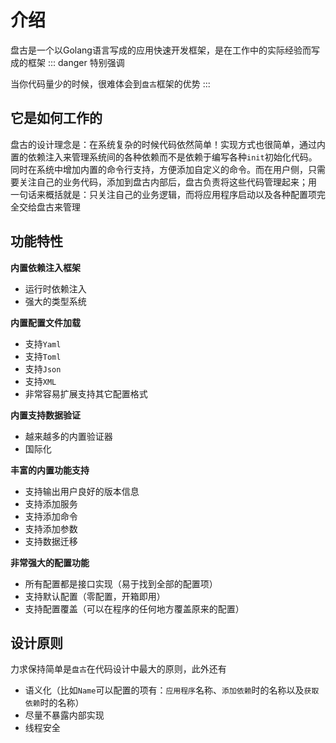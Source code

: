 # 介绍

盘古是一个以Golang语言写成的应用快速开发框架，是在工作中的实际经验而写成的框架
::: danger 特别强调

当你代码量少的时候，很难体会到`盘古`框架的优势
:::

## 它是如何工作的

盘古的设计理念是：在系统复杂的时候代码依然简单！实现方式也很简单，通过内置的依赖注入来管理系统间的各种依赖而不是依赖于编写各种`init`初始化代码。
同时在系统中增加内置的命令行支持，方便添加自定义的命令。而在用户侧，只需要关注自己的业务代码，添加到盘古内部后，盘古负责将这些代码管理起来；用 一句话来概括就是：只关注自己的业务逻辑，而将应用程序启动以及各种配置项完全交给盘古来管理

## 功能特性

**内置依赖注入框架**

- 运行时依赖注入
- 强大的类型系统

**内置配置文件加载**

- 支持`Yaml`
- 支持`Toml`
- 支持`Json`
- 支持`XML`
- 非常容易扩展支持其它配置格式

**内置支持数据验证**

- 越来越多的内置验证器
- 国际化

**丰富的内置功能支持**

- 支持输出用户良好的版本信息
- 支持添加服务
- 支持添加命令
- 支持添加参数
- 支持数据迁移

**非常强大的配置功能**

- 所有配置都是接口实现（易于找到全部的配置项）
- 支持默认配置（零配置，开箱即用）
- 支持配置覆盖（可以在程序的任何地方覆盖原来的配置）

## 设计原则

力求保持简单是`盘古`在代码设计中最大的原则，此外还有

- 语义化（比如`Name`可以配置的项有：`应用程序`名称、`添加依赖`时的名称以及`获取依赖`时的名称）
- 尽量不暴露内部实现
- 线程安全
